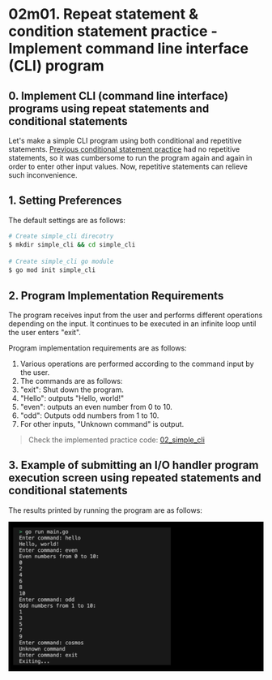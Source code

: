 
# 02m01. Repeat statement & condition statement practice - Implement command line interface (CLI) program

## 0. Implement CLI (command line interface) programs using repeat statements and conditional statements
Let's make a simple CLI program using both conditional and repetitive statements. [Previous conditional statement practice](./02m00_condition_nnumber_decision.md) had no repetitive statements, so it was cumbersome to run the program again and again in order to enter other input values. Now, repetitive statements can relieve such inconvenience.

## 1. Setting Preferences
The default settings are as follows:
```sh
# Create simple_cli direcotry
$ mkdir simple_cli && cd simple_cli

# Create simple_cli go module
$ go mod init simple_cli
```

## 2. Program Implementation Requirements
The program receives input from the user and performs different operations depending on the input. It continues to be executed in an infinite loop until the user enters "exit".

Program implementation requirements are as follows:
1. Various operations are performed according to the command input by the user.
2. The commands are as follows:
1. "exit": Shut down the program.
2. "Hello": outputs "Hello, world!"
3. "even": outputs an even number from 0 to 10.
4. "odd": Outputs odd numbers from 1 to 10.
6. For other inputs, "Unknown command" is output.
> Check the implemented practice code: [02_simple_cli](../code/02_simple_cli/)


## 3. Example of submitting an I/O handler program execution screen using repeated statements and conditional statements
The results printed by running the program are as follows:
<div style="text-align: center;">
   <img src="../assets/02_control_structure_simple_cli_result_example.png" alt="02_control_structure_simple_cli_result_example" width="600"/>
</div>
